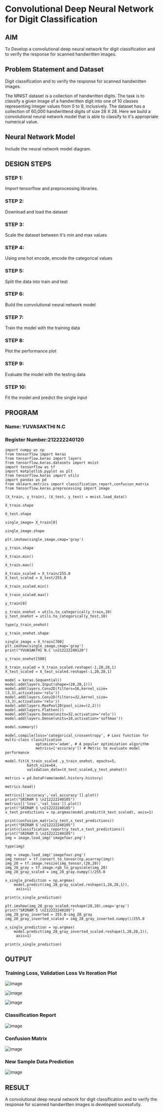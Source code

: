 # Convolutional Deep Neural Network for Digit Classification

## AIM

To Develop a convolutional deep neural network for digit classification and to verify the response for scanned handwritten images.

## Problem Statement and Dataset
Digit classification and to verify the response for scanned handwritten images.

The MNIST dataset is a collection of handwritten digits. The task is to classify a given image of a handwritten digit into one of 10 classes representing integer values from 0 to 9, inclusively. The dataset has a collection of 60,000 handwrittend digits of size 28 X 28. Here we build a convolutional neural network model that is able to classify to it's appropriate numerical value.
## Neural Network Model

Include the neural network model diagram.

## DESIGN STEPS

### STEP 1:
Import tensorflow and preprocessing libraries.

### STEP 2:
Download and load the dataset

### STEP 3:
Scale the dataset between it's min and max values

### STEP 4:
Using one hot encode, encode the categorical values

### STEP 5:
Split the data into train and test

### STEP 6:
Build the convolutional neural network model

### STEP 7:
Train the model with the training data

### STEP 8:
Plot the performance plot
### STEP 9:
Evaluate the model with the testing data

### STEP 10:
Fit the model and predict the single input

## PROGRAM

### Name: YUVASAKTHI N.C
### Register Number:212222240120
```
import numpy as np
from tensorflow import keras
from tensorflow.keras import layers
from tensorflow.keras.datasets import mnist
import tensorflow as tf
import matplotlib.pyplot as plt
from tensorflow.keras import utils
import pandas as pd
from sklearn.metrics import classification_report,confusion_matrix
from tensorflow.keras.preprocessing import image

(X_train, y_train), (X_test, y_test) = mnist.load_data()

X_train.shape

X_test.shape

single_image= X_train[0]

single_image.shape

plt.imshow(single_image,cmap='gray')

y_train.shape

X_train.min()

X_train.max()

X_train_scaled = X_train/255.0
X_test_scaled = X_test/255.0

X_train_scaled.min()

X_train_scaled.max()

y_train[0]

y_train_onehot = utils.to_categorical(y_train,10)
y_test_onehot = utils.to_categorical(y_test,10)

type(y_train_onehot)

y_train_onehot.shape

single_image = X_train[700]
plt.imshow(single_image,cmap='gray')
print("YUVASAKTHI N.C \n212222240120")

y_train_onehot[500]

X_train_scaled = X_train_scaled.reshape(-1,28,28,1)
X_test_scaled = X_test_scaled.reshape(-1,28,28,1)

model = keras.Sequential()
model.add(layers.Input(shape=(28,28,1)))
model.add(layers.Conv2D(filters=16,kernel_size=(3,3),activation='relu'))
model.add(layers.Conv2D(filters=32,kernel_size=(3,3),activation='relu'))
model.add(layers.MaxPool2D(pool_size=(2,2)))
model.add(layers.Flatten())
model.add(layers.Dense(units=32,activation='relu'))
model.add(layers.Dense(units=10,activation='softmax'))

model.summary()

model.compile(loss='categorical_crossentropy', # Loss function for multi-class classification
              optimizer='adam', # A popular optimization algorithm
              metrics=['accuracy']) # Metric to evaluate model performance

model.fit(X_train_scaled ,y_train_onehot, epochs=5,
          batch_size=64,
          validation_data=(X_test_scaled,y_test_onehot))

metrics = pd.DataFrame(model.history.history)

metrics.head()

metrics[['accuracy','val_accuracy']].plot()
print("SRIRAM S \n212222240105")
metrics[['loss','val_loss']].plot()
print("SRIRAM S \n212222240105")
x_test_predictions = np.argmax(model.predict(X_test_scaled), axis=1)

print(confusion_matrix(y_test,x_test_predictions))
print("SRIRAM S \n212222240105")
print(classification_report(y_test,x_test_predictions))
print("SRIRAM S \n212222240105")
img = image.load_img('imagefour.png')

type(img)

img = image.load_img('imagefour.png')
img_tensor = tf.convert_to_tensor(np.asarray(img))
img_28 = tf.image.resize(img_tensor,(28,28))
img_28_gray = tf.image.rgb_to_grayscale(img_28)
img_28_gray_scaled = img_28_gray.numpy()/255.0

x_single_prediction = np.argmax(
    model.predict(img_28_gray_scaled.reshape(1,28,28,1)),
     axis=1)

print(x_single_prediction)

plt.imshow(img_28_gray_scaled.reshape(28,28),cmap='gray')
print("SRIRAM S \n212222240105")
img_28_gray_inverted = 255.0-img_28_gray
img_28_gray_inverted_scaled = img_28_gray_inverted.numpy()/255.0

x_single_prediction = np.argmax(
    model.predict(img_28_gray_inverted_scaled.reshape(1,28,28,1)),
     axis=1)

print(x_single_prediction)

```

## OUTPUT

### Training Loss, Validation Loss Vs Iteration Plot
![image](https://github.com/user-attachments/assets/01870e59-ad01-4c82-9571-b674e396726c)

![image](https://github.com/user-attachments/assets/8e69d903-0923-4727-aea7-defe0c5991d5)

![image](https://github.com/user-attachments/assets/1dc3e369-b34e-4004-818b-ab96559b88d7)


### Classification Report

![image](https://github.com/user-attachments/assets/82af2a4f-2e2d-4062-adaa-7114bfae6635)



### Confusion Matrix

![image](https://github.com/user-attachments/assets/ad1252ae-ca5c-4263-8a4d-92666ed03e8a)




### New Sample Data Prediction

![image](https://github.com/user-attachments/assets/af1a22cd-fdfa-4a5f-8c44-76fcb3fa603c)


## RESULT
A convolutional deep neural network for digit classification and to verify the response for scanned handwritten images is developed sucessfully.
